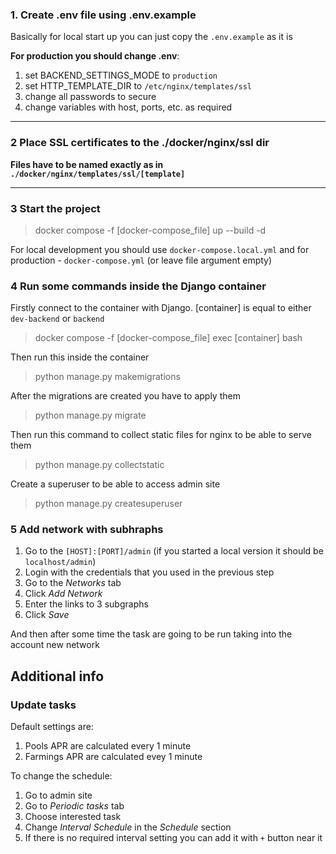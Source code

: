 ### 1. Create .env file using .env.example
Basically for local start up you can just copy the `.env.example` as it is

**For production you should change .env**:
1) set BACKEND_SETTINGS_MODE to `production`
2) set HTTP_TEMPLATE_DIR to `/etc/nginx/templates/ssl`
3) change all passwords to secure
4) change variables with host, ports, etc. as required

****
### 2 Place SSL certificates to the ./docker/nginx/ssl dir

**Files have to be named exactly as in `./docker/nginx/templates/ssl/[template]`**
****

### 3 Start the project

> docker compose -f [docker-compose_file] up --build -d

For local development you should use `docker-compose.local.yml` and for production - `docker-compose.yml` (or leave file argument empty)

### 4 Run some commands inside the Django container 

Firstly connect to the container with Django. [container] is equal to either `dev-backend` or `backend`

> docker compose -f [docker-compose_file] exec [container] bash

Then run this inside the container

> python manage.py makemigrations

After the migrations are created you have to apply them

> python manage.py migrate

Then run this command to collect static files for nginx to be able to serve them

> python manage.py collectstatic

Create a superuser to be able to access admin site 

> python manage.py createsuperuser

### 5 Add network with subhraphs

1) Go to the `[HOST]:[PORT]/admin` (if you started a local version it should be `localhost/admin`)
2) Login with the credentials that you used in the previous step
3) Go to the _Networks_ tab
4) Click _Add Network_
5) Enter the links to 3 subgraphs
6) Click _Save_

And then after some time the task are going to be run taking into the account new network

## Additional info

### Update tasks

Default settings are:
1) Pools APR are calculated every 1 minute
2) Farmings APR are calculated evey 1 minute

To change the schedule:
1) Go to admin site
2) Go to _Periodic tasks_ tab
3) Choose interested task
4) Change _Interval Schedule_ in the _Schedule_ section
5) If there is no required interval setting you can add it with `+` button near it
